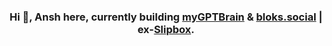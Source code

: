<h3 align="center">
    Hi 👋, Ansh here, currently building <a href="https://mygptbrain.com">myGPTBrain</a> & <a href="https://bloks.social">bloks.social</a> | ex-<a href="https://slipbox.it">Slipbox</a>.
</h3>

